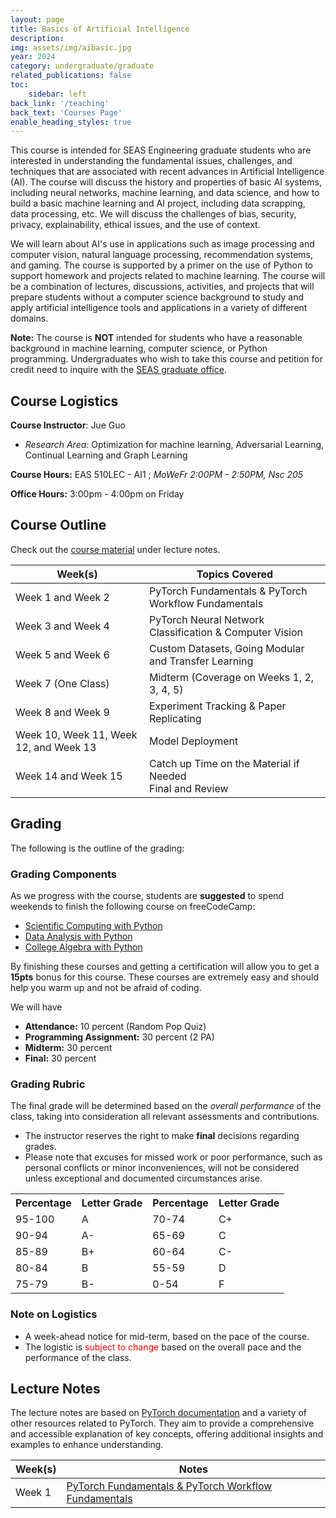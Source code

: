 ```yaml
---
layout: page
title: Basics of Artificial Intelligence
description: 
img: assets/img/aibasic.jpg
year: 2024
category: undergraduate/graduate
related_publications: false
toc:
    sidebar: left
back_link: '/teaching'
back_text: 'Courses Page'
enable_heading_styles: true
---
```

	
<div class="course-description-box">
  <p>This course is intended for SEAS Engineering graduate students who are interested in understanding the fundamental issues, challenges, and techniques that are associated with recent advances in Artificial Intelligence (AI). The course will discuss the history and properties of basic AI systems, including neural networks, machine learning, and data science, and how to build a basic machine learning and AI project, including data scrapping, data processing, etc. We will discuss the challenges of bias, security, privacy, explainability, ethical issues, and the use of context.</p>
  <p>We will learn about AI's use in applications such as image processing and computer vision, natural language processing, recommendation systems, and gaming. The course is supported by a primer on the use of Python to support homework and projects related to machine learning. The course will be a combination of lectures, discussions, activities, and projects that will prepare students without a computer science background to study and apply artificial intelligence tools and applications in a variety of different domains.</p>
  <p class="course-note">
  <strong>Note:</strong> The course is <strong>NOT</strong> intended for students who have a reasonable background in machine learning, computer science, or Python programming. Undergraduates who wish to take this course and petition for credit need to inquire with the <a href="https://engineering.buffalo.edu/home/academics/grad/contact.html">SEAS graduate office</a>.
</p>

</div>

## Course Logistics
**Course Instructor**: Jue Guo 
- *Research Area:* Optimization for machine learning, Adversarial Learning,
Continual Learning and Graph Learning
  
**Course Hours:** EAS  510LEC - AI1 ; *MoWeFr 2:00PM - 2:50PM, Nsc 205*

**Office Hours:** 3:00pm - 4:00pm on Friday


## Course Outline
Check out the [course material](#lecture-notes) under lecture notes. 
<table class="styled-table">
  <thead>
    <tr>
      <th>Week(s)</th>
      <th>Topics Covered</th>
    </tr>
  </thead>
  <tbody>
    <tr>
      <td>Week 1 and Week 2</td>
      <td>PyTorch Fundamentals & PyTorch Workflow Fundamentals</td>
    </tr>
    <tr>
      <td>Week 3 and Week 4</td>
      <td>PyTorch Neural Network Classification & Computer Vision</td>
    </tr>
    <tr>
      <td>Week 5 and Week 6</td>
      <td>Custom Datasets, Going Modular and Transfer Learning</td>
    </tr>
    <tr>
      <td>Week 7 (One Class)</td>
      <td>Midterm (Coverage on Weeks 1, 2, 3, 4, 5)</td>
    </tr>
    <tr>
      <td>Week 8 and Week 9</td>
      <td>Experiment Tracking & Paper Replicating</td>
    </tr>
    <tr>
      <td>Week 10, Week 11, Week 12, and Week 13</td>
      <td>Model Deployment</td>
    </tr>
    <tr>
      <td>Week 14 and Week 15</td>
      <td>Catch up Time on the Material if Needed<br>Final and Review</td>
    </tr>
  </tbody>
</table>



## Grading

The following is the outline of the grading: 

### Grading Components

As we progress with the course, students are **suggested** to spend weekends to finish the following course on freeCodeCamp: 

- [Scientific Computing with Python](https://www.freecodecamp.org/learn/scientific-computing-with-python/)
- [Data Analysis with Python](https://www.freecodecamp.org/learn/data-analysis-with-python/)
- [College Algebra with Python](https://www.freecodecamp.org/learn/college-algebra-with-python/)

By finishing these courses and getting a certification will allow you to get a **15pts** bonus for this course. These courses are extremely easy and should help you warm up and not be afraid of coding.

We will have
- **Attendance:** 10 percent (Random Pop Quiz)
- **Programming Assignment:** 30 percent (2 PA)
- **Midterm:** 30 percent
- **Final:** 30 percent 

### Grading Rubric

The final grade will be determined based on the *overall performance* of the class, taking into consideration all relevant assessments and contributions. 
- The instructor reserves the right to make **final** decisions regarding grades. 
- Please note that excuses for missed work or poor performance, such as personal conflicts or minor inconveniences, will not be considered unless exceptional and documented circumstances arise.
 

<table align="center">
    <tr>
        <th>Percentage</th>
        <th>Letter Grade</th>
        <th>Percentage</th>
        <th>Letter Grade</th>
    </tr>
    <tr>
        <td>95-100</td>
        <td>A</td>
        <td>70-74</td>
        <td>C+</td>
    </tr>
    <tr>
        <td>90-94</td>
        <td>A-</td>
        <td>65-69</td>
        <td>C</td>
    </tr>
    <tr>
        <td>85-89</td>
        <td>B+</td>
        <td>60-64</td>
        <td>C-</td>
    </tr>
    <tr>
        <td>80-84</td>
        <td>B</td>
        <td>55-59</td>
        <td>D</td>
    </tr>
    <tr>
        <td>75-79</td>
        <td>B-</td>
        <td>0-54</td>
        <td>F</td>
    </tr>
</table>

### Note on Logistics
- A week-ahead notice for mid-term, based on the pace of the course. 
- The logistic is <span style="color:red;">subject to change</span> based on the overall pace and the performance of the class.


## Lecture Notes
The lecture notes are based on [PyTorch documentation](https://pytorch.org/) and a variety of other resources related to PyTorch. They aim to provide a comprehensive and accessible explanation of key concepts, offering additional insights and examples to enhance understanding.

<table class="styled-table">
  <thead>
    <tr>
      <th>Week(s)</th>
      <th>Notes</th>
    </tr>
  </thead>
  <tbody>
    <tr>
      <td>Week 1</td>
      <td> <a href="{{ 'assets/courses/basicai/pytorch_fundamentals/' | relative_url }}">PyTorch Fundamentals & PyTorch Workflow Fundamentals</a></td>
    </tr>
  </tbody>
</table>

